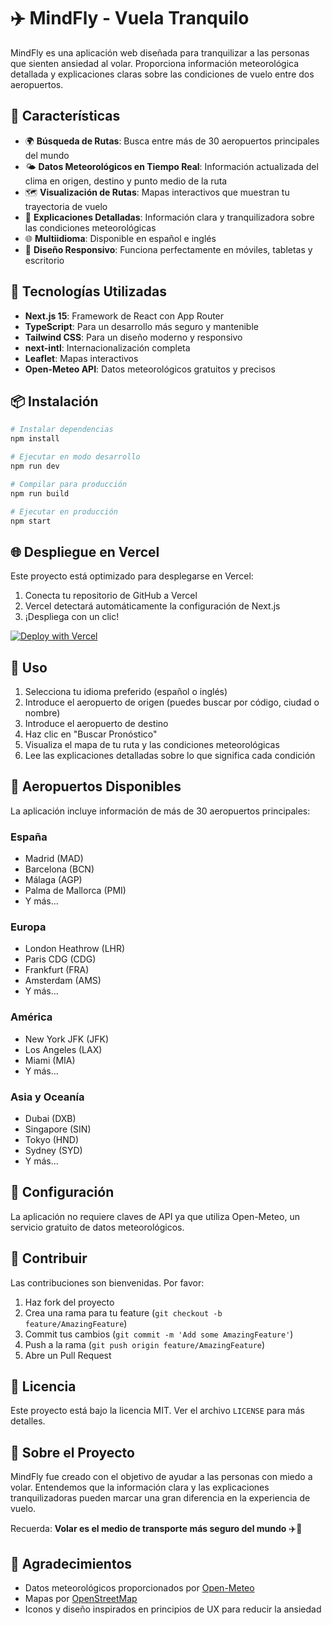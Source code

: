 # ✈️ MindFly - Vuela Tranquilo

MindFly es una aplicación web diseñada para tranquilizar a las personas que sienten ansiedad al volar. Proporciona información meteorológica detallada y explicaciones claras sobre las condiciones de vuelo entre dos aeropuertos.

## 🌟 Características

- 🌍 **Búsqueda de Rutas**: Busca entre más de 30 aeropuertos principales del mundo
- 🌤️ **Datos Meteorológicos en Tiempo Real**: Información actualizada del clima en origen, destino y punto medio de la ruta
- 🗺️ **Visualización de Rutas**: Mapas interactivos que muestran tu trayectoria de vuelo
- 📖 **Explicaciones Detalladas**: Información clara y tranquilizadora sobre las condiciones meteorológicas
- 🌐 **Multiidioma**: Disponible en español e inglés
- 📱 **Diseño Responsivo**: Funciona perfectamente en móviles, tabletas y escritorio

## 🚀 Tecnologías Utilizadas

- **Next.js 15**: Framework de React con App Router
- **TypeScript**: Para un desarrollo más seguro y mantenible
- **Tailwind CSS**: Para un diseño moderno y responsivo
- **next-intl**: Internacionalización completa
- **Leaflet**: Mapas interactivos
- **Open-Meteo API**: Datos meteorológicos gratuitos y precisos

## 📦 Instalación

```bash
# Instalar dependencias
npm install

# Ejecutar en modo desarrollo
npm run dev

# Compilar para producción
npm run build

# Ejecutar en producción
npm start
```

## 🌐 Despliegue en Vercel

Este proyecto está optimizado para desplegarse en Vercel:

1. Conecta tu repositorio de GitHub a Vercel
2. Vercel detectará automáticamente la configuración de Next.js
3. ¡Despliega con un clic!

[![Deploy with Vercel](https://vercel.com/button)](https://vercel.com/new)

## 🎯 Uso

1. Selecciona tu idioma preferido (español o inglés)
2. Introduce el aeropuerto de origen (puedes buscar por código, ciudad o nombre)
3. Introduce el aeropuerto de destino
4. Haz clic en "Buscar Pronóstico"
5. Visualiza el mapa de tu ruta y las condiciones meteorológicas
6. Lee las explicaciones detalladas sobre lo que significa cada condición

## 🛫 Aeropuertos Disponibles

La aplicación incluye información de más de 30 aeropuertos principales:

### España
- Madrid (MAD)
- Barcelona (BCN)
- Málaga (AGP)
- Palma de Mallorca (PMI)
- Y más...

### Europa
- London Heathrow (LHR)
- Paris CDG (CDG)
- Frankfurt (FRA)
- Amsterdam (AMS)
- Y más...

### América
- New York JFK (JFK)
- Los Angeles (LAX)
- Miami (MIA)
- Y más...

### Asia y Oceanía
- Dubai (DXB)
- Singapore (SIN)
- Tokyo (HND)
- Sydney (SYD)
- Y más...

## 🔧 Configuración

La aplicación no requiere claves de API ya que utiliza Open-Meteo, un servicio gratuito de datos meteorológicos.

## 🤝 Contribuir

Las contribuciones son bienvenidas. Por favor:

1. Haz fork del proyecto
2. Crea una rama para tu feature (`git checkout -b feature/AmazingFeature`)
3. Commit tus cambios (`git commit -m 'Add some AmazingFeature'`)
4. Push a la rama (`git push origin feature/AmazingFeature`)
5. Abre un Pull Request

## 📝 Licencia

Este proyecto está bajo la licencia MIT. Ver el archivo `LICENSE` para más detalles.

## 💙 Sobre el Proyecto

MindFly fue creado con el objetivo de ayudar a las personas con miedo a volar. Entendemos que la información clara y las explicaciones tranquilizadoras pueden marcar una gran diferencia en la experiencia de vuelo.

Recuerda: **Volar es el medio de transporte más seguro del mundo** ✈️💙

## 🙏 Agradecimientos

- Datos meteorológicos proporcionados por [Open-Meteo](https://open-meteo.com/)
- Mapas por [OpenStreetMap](https://www.openstreetmap.org/)
- Iconos y diseño inspirados en principios de UX para reducir la ansiedad
